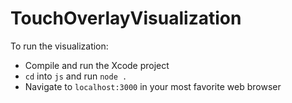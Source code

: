 # TouchOverlayVisualization
To run the visualization:
* Compile and run the Xcode project
* `cd` into `js` and run `node .`
* Navigate to `localhost:3000` in your most favorite web browser
